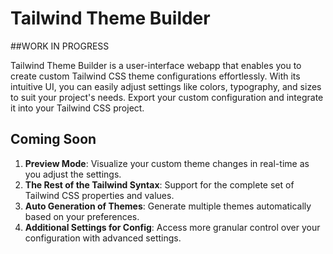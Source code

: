 # Tailwind Theme Builder
##WORK IN PROGRESS

Tailwind Theme Builder is a user-interface webapp that enables you to create custom Tailwind CSS theme configurations effortlessly. With its intuitive UI, you can easily adjust settings like colors, typography, and sizes to suit your project's needs. Export your custom configuration and integrate it into your Tailwind CSS project.

## Coming Soon

1. **Preview Mode**: Visualize your custom theme changes in real-time as you adjust the settings.
2. **The Rest of the Tailwind Syntax**: Support for the complete set of Tailwind CSS properties and values.
3. **Auto Generation of Themes**: Generate multiple themes automatically based on your preferences.
4. **Additional Settings for Config**: Access more granular control over your configuration with advanced settings.
